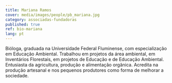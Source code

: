 ```yaml
---
title: Mariana Ramos
cover: media/images/people/pb_mariana.jpg
category: associadas-fundadoras
published: true
ref: bio-mariana
lang: pt
---
```

Bióloga, graduada na Universidade Federal Fluminense, com especialização em Educação Ambiental. Trabalhou em projetos da área ambiental, em Inventários Florestais, em projetos de Educação e de Educação Ambiental. Entusiasta da agricultura, produção e alimentação orgânica. Acredita na produção artesanal e nos pequenos produtores como forma de melhorar a sociedade.
